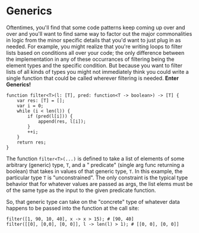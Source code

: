 # Generics

Oftentimes, you'll find that some code patterns keep coming up over and over and you'll want to find same way to factor
out the major commonalities in logic from the minor specific details that you'd want to just plug in as needed. For
example, you might realize that you're writing loops to filter lists based on conditions all over your code; the only
difference between the implementation in any of these occurrances of filtering being the element types and the specific
condition. But because you want to filter lists of all kinds of types you might not immediately think you could write a
single function that could be called wherever filtering is needed. __Enter Generics!__

```
function filter<T>(l: [T], pred: function<T -> boolean>) -> [T] {
    var res: [T] = [];
    var i = 0;
    while (i < len(l)) {
        if (pred(l[i])) {
            append(res, l[i]);
        }
        ++i;
    }
    return res;
}
```

The function `filter<T>(...)` is defined to take a list of elements of some arbitrary (generic) type, `T`, and a "
predicate" (single arg func returning a boolean) that takes in values of that generic type, `T`. In this example, the
particular type `T` is "unconstrained". The only constraint is the typical type behavior that for whatever values are
passed as args, the list elems must be of the same type as the input to the given predicate function.

So, that generic type can take on the "concrete" type of whatever data happens to be passed into the function at the
call site:

```
filter([1, 90, 10, 40], x -> x > 15); # [90, 40]
filter([[0], [0,0], [0, 0]], l -> len(l) > 1); # [[0, 0], [0, 0]]
```